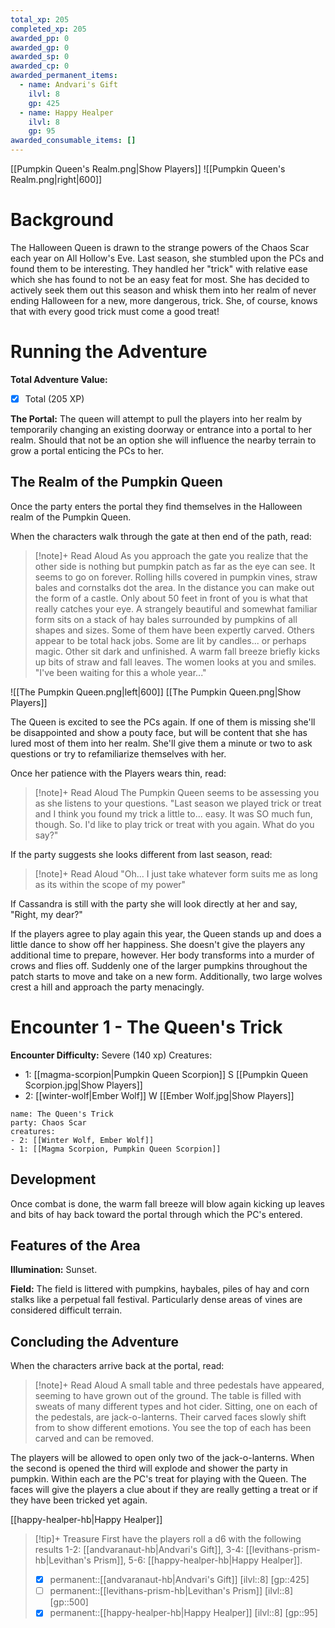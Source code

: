 ```yaml
---
total_xp: 205
completed_xp: 205
awarded_pp: 0
awarded_gp: 0
awarded_sp: 0
awarded_cp: 0
awarded_permanent_items:
  - name: Andvari's Gift
    ilvl: 8
    gp: 425
  - name: Happy Healper
    ilvl: 8
    gp: 95
awarded_consumable_items: []
---
```

[[Pumpkin Queen's Realm.png|Show Players]]
![[Pumpkin Queen's Realm.png|right|600]]

# Background 
The Halloween Queen is drawn to the strange powers of the Chaos Scar each year on All Hollow's Eve.  Last season, she stumbled upon the PCs and found them to be interesting.  They handled her "trick" with relative ease which she has found to not be an easy feat for most.  She has decided to actively seek them out this season and whisk them into her realm of never ending Halloween for a new, more dangerous, trick.  She, of course, knows that with every good trick must come a good treat!

# Running the Adventure
**Total Adventure Value:** 
- [x] Total (205 XP)

**The Portal:** The queen will attempt to pull the players into her realm by temporarily changing an existing doorway or entrance into a portal to her realm. Should that not be an option she will influence the nearby terrain to grow a portal enticing the PCs to her.

## The Realm of the Pumpkin Queen
Once the party enters the portal they find themselves in the Halloween realm of the Pumpkin Queen. 

When the characters walk through the gate at then end of the path, read: 
> [!note]+ Read Aloud
> As you approach the gate you realize that the other side is nothing but pumpkin patch as far as the eye can see.  It seems to go on forever.  Rolling hills covered in pumpkin vines, straw bales and cornstalks dot the area.  In the distance you can make out the form of a castle.  Only about 50 feet in front of you is what that really catches your eye.  A strangely beautiful and somewhat familiar form sits on a stack of hay bales surrounded by pumpkins of all shapes and sizes.   Some of them have been expertly carved.  Others appear to be total hack jobs.  Some are lit by candles... or perhaps magic.  Other sit dark and unfinished.  A warm fall breeze briefly kicks up bits of straw and fall leaves.  The women looks at you and smiles.  "I've been waiting for this a whole year..."

![[The Pumpkin Queen.png|left|600]]
[[The Pumpkin Queen.png|Show Players]]

The Queen is excited to see the PCs again.  If one of them is missing she'll be disappointed and show a pouty face, but will be content that she has lured most of them into her realm.  She'll give them a minute or two to ask questions or try to refamiliarize themselves with her.

Once her patience with the Players wears thin, read: 
> [!note]+ Read Aloud
> The Pumpkin Queen seems to be assessing you as she listens to your questions.  "Last season we played trick or treat and I think you found my trick a little to... easy.  It was SO much fun, though. So.  I'd like to play trick or treat with you again.  What do you say?"

If the party suggests she looks different from last season, read: 
> [!note]+ Read Aloud
> "Oh...  I just take whatever form suits me as long as its within the scope of my power"   

If Cassandra is still with the party she will look directly at her and say, "Right, my dear?"

If the players agree to play again this year, the Queen stands up and does a little dance to show off her happiness.  She doesn't give the players any additional time to prepare, however.   Her body transforms into a murder of crows and flies off. Suddenly one of the larger pumpkins throughout the patch starts to move and take on a new form.  Additionally, two large wolves crest a hill and approach the party menacingly.

# Encounter 1 - The Queen's Trick
**Encounter Difficulty:** Severe (140 xp)
Creatures:
 - 1: [[magma-scorpion|Pumpkin Queen Scorpion]] S [[Pumpkin Queen Scorpion.jpg|Show Players]]
 - 2: [[winter-wolf|Ember Wolf]] W [[Ember Wolf.jpg|Show Players]]

```encounter
name: The Queen's Trick
party: Chaos Scar
creatures:
- 2: [[Winter Wolf, Ember Wolf]]
- 1: [[Magma Scorpion, Pumpkin Queen Scorpion]]
```

## Development 
Once combat is done, the warm fall breeze will blow again kicking up leaves and bits of hay back toward the portal through which the PC's entered.

## Features of the Area 
**Illumination:** Sunset. 

**Field:** The field is littered with pumpkins, haybales, piles of hay and corn stalks like a perpetual fall festival.  Particularly dense areas of vines are considered difficult terrain. 

## Concluding the Adventure
When the characters arrive back at the portal, read:
> [!note]+ Read Aloud
> A small table and three pedestals have appeared, seeming to have grown out of the ground.  The table is filled with sweats of many different types and hot cider.  Sitting, one on each of the pedestals, are jack-o-lanterns.  Their carved faces slowly shift from to show different emotions.  You see the top of each has been carved and can be removed.

The players will be allowed to open only two of the jack-o-lanterns.  When the second is opened the third will explode and shower the party in pumpkin.  Within each are the PC's treat for playing with the Queen.  The faces will give the players a clue about if they are really getting a treat or if they have been tricked yet again.  

[[happy-healper-hb|Happy Healper]]

> [!tip]+ Treasure
> First have the players roll a d6 with the following results 1-2: [[andvaranaut-hb|Andvari's Gift]], 3-4: [[levithans-prism-hb|Levithan's Prism]], 5-6: [[happy-healper-hb|Happy Healper]].
> 
> - [x] permanent::[[andvaranaut-hb|Andvari's Gift]] [ilvl::8] [gp::425]
> - [ ] permanent::[[levithans-prism-hb|Levithan's Prism]] [ilvl::8] [gp::500]
> - [x] permanent::[[happy-healper-hb|Happy Healper]] [ilvl::8] [gp::95]

